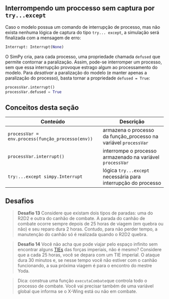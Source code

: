 ## Interrompendo um proccesso sem captura por `try...except`
Caso o modelo possua um comando de interrupção de processo, mas não exista nenhuma lógica de captura do tipo `try... except`, a simulação será finalizada com a mensagem de erro:
```python
Interrupt: Interrupt(None)
```
O SimPy cria, para cada processo, uma propriedade chamada `defused` que permite contornar a paralização. Assim, pode-se interromper um processo, sem que essa interrupção provoque estrago algum ao processamento do modelo. Para *desativar* a paralização do modelo (e manter apenas a paralização do processo), basta tornar a propriedade `defused = True`:
```python
processVar.interrupt()
processVar.defused = True
```


## Conceitos desta seção

| Conteúdo | Descrição |
| --- | --- |
| `processVar = env.process(função_processo(env))` | armazena o processo da função\_processo na variável `processVar` |
| `processVar.interrupt()` | interrompe o processo armazenado na variável `processVar` |
| `try:...except simpy.Interrupt` | lógica `try...except` necessária para interrupção do processo |

## Desafios

> **Desafio 13** Considere que existam dois tipos de paradas: uma do R2D2 e outra do canhão de combate. A parada do canhão de combate ocorre sempre depois de 25 horas de viagem \(em quebra ou não\) e seu reparo dura 2 horas. Contudo, para não perder tempo, a manutenção do canhão só é realizada quando o R2D2 quebra.

> **Desafio 14** Você não acha que pode viajar pelo espaço infinito sem encontrar alguns [TIEs](https://en.wikipedia.org/wiki/TIE_fighter) das forças imperiais, não é mesmo? Considere que a cada 25 horas, você se depara com um TIE imperial. O ataque dura 30 minutos e, se nesse tempo você não estiver com o canhão funcionando, a sua próxima viagem é para o encontro do mestre Yoda.

>Dica: construa uma função `executaCombate`que controla todo o processo de combate. Você vai precisar também de uma variável global que informa se o X-Wing está ou não em combate.

